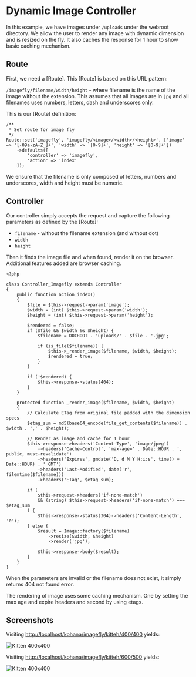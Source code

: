 # Dynamic Image Controller

In this example, we have images under `/uploads` under the webroot directory. We allow the user to render any image with dynamic dimension and is resized on the fly. It also caches the response for 1 hour to show basic caching mechanism.

## Route

First, we need a [Route]. This [Route] is based on this URL pattern:

`/imagefly/filename/width/height` - where filename is the name of the image without the extension. This assumes that all images are in `jpg` and all filenames uses numbers, letters, dash and underscores only.

This is our [Route] definition:

~~~
/**
 * Set route for image fly
 */
Route::set('imagefly', 'imagefly/<image>/<width>/<height>', ['image' => '[-09a-zA-Z_]+', 'width' => '[0-9]+', 'height' => '[0-9]+'])
    ->defaults([
        'controller' => 'imagefly',
        'action' => 'index'
    ]);
~~~

We ensure that the filename is only composed of letters, numbers and underscores, width and height must be numeric.

## Controller

Our controller simply accepts the request and capture the following parameters as defined by the [Route]:

* `filename` - without the filename extension (and without dot)
* `width`
* `height`

Then it finds the image file and when found, render it on the browser. Additional features added are browser caching.

~~~
<?php

class Controller_Imagefly extends Controller
{
    public function action_index()
    {
        $file = $this->request->param('image');
        $width = (int) $this->request->param('width');
        $height = (int) $this->request->param('height');

        $rendered = false;
        if ($file && $width && $height) {
            $filename = DOCROOT . 'uploads/' . $file . '.jpg';

            if (is_file($filename)) {
                $this->_render_image($filename, $width, $height);
                $rendered = true;
            }
        }

        if (!$rendered) {
            $this->response->status(404);
        }
    }

    protected function _render_image($filename, $width, $height)
    {
        // Calculate ETag from original file padded with the dimension specs
        $etag_sum = md5(base64_encode(file_get_contents($filename)) . $width . ',' . $height);

        // Render as image and cache for 1 hour
        $this->response->headers('Content-Type', 'image/jpeg')
            ->headers('Cache-Control', 'max-age=' . Date::HOUR . ', public, must-revalidate')
            ->headers('Expires', gmdate('D, d M Y H:i:s', time() + Date::HOUR) . ' GMT')
            ->headers('Last-Modified', date('r', filemtime($filename)))
            ->headers('ETag', $etag_sum);

        if (
            $this->request->headers('if-none-match')
            && (string) $this->request->headers('if-none-match') === $etag_sum
        ) {
            $this->response->status(304)->headers('Content-Length', '0');
        } else {
            $result = Image::factory($filename)
                ->resize($width, $height)
                ->render('jpg');

            $this->response->body($result);
        }
    }
}
~~~

When the parameters are invalid or the filename does not exist, it simply returns 404 not found error.

The rendering of image uses some caching mechanism. One by setting the max age and expire headers and second by using etags.

## Screenshots

Visiting [http://localhost/kohana/imagefly/kitteh/400/400](http://localhost/kohana/imagefly/kitteh/400/400) yields:

![Kitten 400x400](dynamic-400.jpg)

Visiting [http://localhost/kohana/imagefly/kitteh/600/500](http://localhost/kohana/imagefly/kitteh/600/500) yields:

![Kitten 400x400](dynamic-600.jpg)